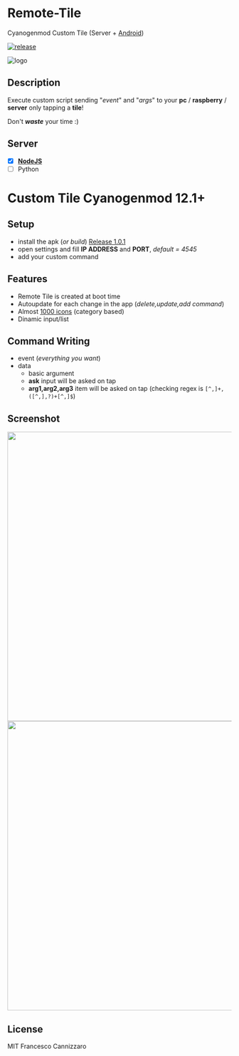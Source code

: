 # Remote-Tile
Cyanogenmod Custom Tile (Server + [Android](#custom-tile))

[![release](https://img.shields.io/badge/Latest%20Release-1.0.1-brightgreen.svg)](https://github.com/FrancisCan/Remote-Tile/releases/tag/1.0.1)

![logo](https://raw.githubusercontent.com/FrancisCan/Remote-Tile/master/android/app/src/main/res/drawable-xhdpi/ic_launcher.png)

## Description
Execute custom script sending "*event*" and "*args*" to your **pc** / **raspberry** / **server** only tapping a **tile**!

Don't ***waste*** your time :)

## Server
- [x] [**NodeJS**](https://github.com/FrancisCan/Remote-Tile/tree/master/server/NodeJS)
- [ ] Python

# Custom Tile Cyanogenmod 12.1+

## Setup
- install the apk (*or build*) [Release 1.0.1](https://github.com/FrancisCan/Remote-Tile/releases/tag/1.0.1)
- open settings and fill **IP ADDRESS** and **PORT**, *default = 4545*
- add your custom command

## Features
- Remote Tile is created at boot time
- Autoupdate for each change in the app (*delete,update,add command*)
- Almost [1000 icons](https://design.google.com/icons/) (category based)
- Dinamic input/list

## Command Writing
 - event (*everything you want*)
 - data
    - basic argument
    - **ask** input will be asked on tap
    - **arg1,arg2,arg3** item will be asked on tap (checking regex is ```[^,]+,([^,],?)+[^,]$```)

## Screenshot
<img src="https://raw.githubusercontent.com/FrancisCan/Remote-Tile/master/preview/1.png" width=650 />
<img src="https://raw.githubusercontent.com/FrancisCan/Remote-Tile/master/preview/2.png" width=650 />

## License
MIT Francesco Cannizzaro
